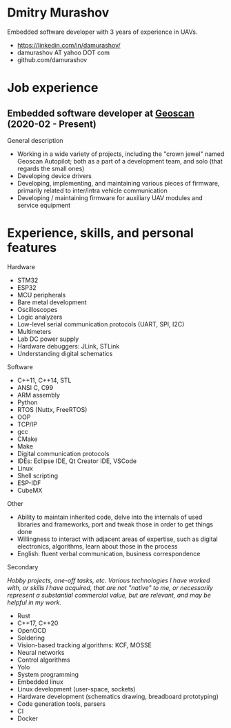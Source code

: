 # Dmitry Murashov

Embedded software developer with 3 years of experience in UAVs.

- https://linkedin.com/in/damurashov/
- damurashov AT yahoo DOT com
- github.com/damurashov

# Job experience

## Embedded software developer at [Geoscan](https://geoscan.aero) (2020-02 - Present)

General description

- Working in a wide variety of projects, including the "crown jewel" named
  Geoscan Autopilot; both as a part of a development team, and solo (that
  regards the small ones)
- Developing device drivers
- Developing, implementing, and maintaining various pieces of firmware,
  primarily related to inter/intra vehicle communication
- Developing / maintaining firmware for auxiliary UAV modules and service equipment

# Experience, skills, and personal features

Hardware

- STM32
- ESP32
- MCU peripherals
- Bare metal development
- Oscilloscopes
- Logic analyzers
- Low-level serial communication protocols (UART, SPI, I2C)
- Multimeters
- Lab DC power supply
- Hardware debuggers: JLink, STLink
- Understanding digital schematics

Software

- C++11, C++14, STL
- ANSI C, C99
- ARM assembly
- Python
- RTOS (Nuttx, FreeRTOS)
- OOP
- TCP/IP
- gcc
- CMake
- Make
- Digital communication protocols
- IDEs: Eclipse IDE, Qt Creator IDE, VSCode
- Linux
- Shell scripting
- ESP-IDF
- CubeMX

Other

- Ability to maintain inherited code, delve into the internals of used libraries and frameworks, port and tweak those in order to get things done
- Willingness to interact with adjacent areas of expertise, such as digital electronics, algorithms, learn about those in the process
- English: fluent verbal communication, business correspondence

Secondary

*Hobby projects, one-off tasks, etc. Various technologies I have worked with,
or skills I have acquired, that are not "native" to me, or necessarily
represent a substantial commercial value, but are relevant, and may be helpful
in my work.*

- Rust
- C++17, C++20
- OpenOCD
- Soldering
- Vision-based tracking algorithms: KCF, MOSSE
- Neural networks
- Control algorithms
- Yolo
- System programming
- Embedded linux
- Linux development (user-space, sockets)
- Hardware development (schematics drawing, breadboard prototyping)
- Code generation tools, parsers
- CI
- Docker

